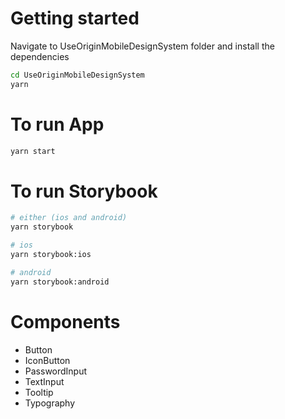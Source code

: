 # Getting started

Navigate to UseOriginMobileDesignSystem folder and install the dependencies
```sh
cd UseOriginMobileDesignSystem
yarn
```

# To run App

```sh
yarn start
```

# To run Storybook

```sh
# either (ios and android)
yarn storybook

# ios
yarn storybook:ios

# android
yarn storybook:android
```

# Components

- Button
- IconButton
- PasswordInput
- TextInput
- Tooltip
- Typography